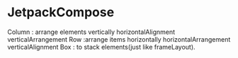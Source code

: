 # JetpackCompose
Column : arrange elements vertically
    horizontalAlignment
    verticalArrangement
Row :arrange items horizontally
   horizontalArrangement
   verticalAlignment
Box : to stack elements(just like frameLayout).
